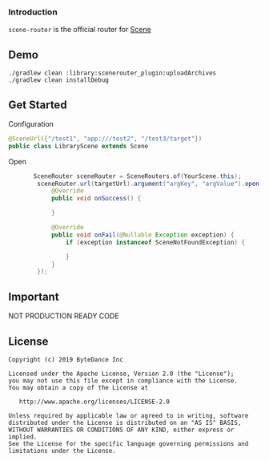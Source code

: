 ### Introduction

`scene-router` is the official router for [Scene](https://github.com/bytedance/scene)


## Demo
```
./gradlew clean :library:scenerouter_plugin:uploadArchives
./gradlew clean installDebug
```
## Get Started
Configuration
```java
@SceneUrl({"/test1", "app:///test2", "/test3/target"})
public class LibraryScene extends Scene
```
Open
```java
       SceneRouter sceneRouter = SceneRouters.of(YourScene.this);
        sceneRouter.url(targetUrl).argument("argKey", "argValue").open(new OpenCallback() {
            @Override
            public void onSuccess() {

            }

            @Override
            public void onFail(@Nullable Exception exception) {
                if (exception instanceof SceneNotFoundException) {

                }
            }
        });
```

## Important
 NOT PRODUCTION READY CODE

## License
~~~
Copyright (c) 2019 ByteDance Inc

Licensed under the Apache License, Version 2.0 (the "License");
you may not use this file except in compliance with the License.
You may obtain a copy of the License at

   http://www.apache.org/licenses/LICENSE-2.0

Unless required by applicable law or agreed to in writing, software
distributed under the License is distributed on an "AS IS" BASIS,
WITHOUT WARRANTIES OR CONDITIONS OF ANY KIND, either express or implied.
See the License for the specific language governing permissions and
limitations under the License.
~~~
